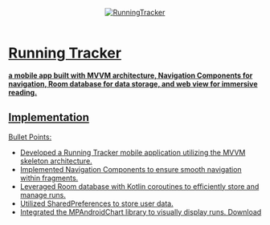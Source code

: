 <p align="center">
   <a href="https://github.com/4rju9/RunningTracker"><img src="https://github.com/user-attachments/assets/df237996-3ec8-4ae8-80e2-cf83ac8d3b23" alt="RunningTracker"</a>
   <br>
   <br>
</p>
<h1>Running Tracker</h1>
<b>a mobile app built with MVVM architecture, Navigation Components for navigation, Room database for data storage, and web view for immersive reading. </b>

## Implementation
Bullet Points:
   * Developed a Running Tracker mobile application utilizing the MVVM skeleton architecture.
   * Implemented Navigation Components to ensure smooth navigation within fragments.
   * Leveraged Room database with Kotlin coroutines to efficiently store and manage runs.
   * Utilized SharedPreferences to store user data.
   * Integrated the MPAndroidChart library to visually display runs.
[Download](https://drive.google.com/file/d/1ntHF4GeEmUNMN_muKPOqSZUE8ttdalm6/view?)
<!-- ## Usage
<b>Disclaimer :</b>
* This app is not published on Playstore, you have to download this from
* Official website
* This GitHub Page
(after that downloading follow the steps below)


**Step 1** => Download the APK [Click To Download](https://index.4rju9.workers.dev/0:/timeTableApp/app-release.apk)

**Step 2** => Go to download section of your browser / Or find the APK file in your phone's storage

**Step 3** => Tap on the apk file to open and then click install

<b>Important :</b>
* Because the app is not published on Playstore, that's why the Playstore doesn't Recognise it
* Playstore will prompt something like that it doesn't recognise the app's developer
* which means i have not published the app on Playstore and they do not know about me and this app
* It's alright, whatever prompt the Playstore is showing, you have to just click okey/next.
* after you install it, it will show you that there's nothing wrong in the app, and it's totally safe.

**Step 4** => Run the app
* Create an account or Login into your account if you already have one
* Select your course and semester

No more steps, all done ✅ -->
